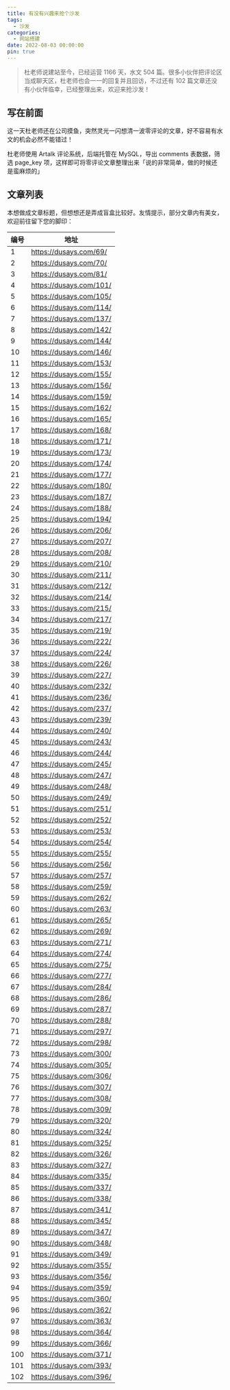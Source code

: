 ```yaml
---
title: 有没有兴趣来抢个沙发
tags:
  - 沙发
categories:
  - 网站搭建
date: 2022-08-03 00:00:00
pin: true
---
```


> 杜老师说建站至今，已经运营 1166 天，水文 504 篇。很多小伙伴把评论区当成聊天区，杜老师也会一一的回复并且回访，不过还有 102 篇文章还没有小伙伴临幸，已经整理出来，欢迎来抢沙发！

<!-- more -->

## 写在前面

这一天杜老师还在公司摸鱼，突然灵光一闪想清一波零评论的文章，好不容易有水文的机会必然不能错过！

杜老师使用 Artalk 评论系统，后端托管在 MySQL，导出 comments 表数据，筛选 page_key 项，这样即可将零评论文章整理出来「说的非常简单，做的时候还是蛮麻烦的」

## 文章列表

本想做成文章标题，但想想还是弄成盲盒比较好。友情提示，部分文章内有美女，欢迎前往留下您的脚印：

| 编号 | 地址 |
| - | - |
| 1   | https://dusays.com/69/  |
| 2   | https://dusays.com/70/  |
| 3   | https://dusays.com/81/  |
| 4   | https://dusays.com/101/ |
| 5   | https://dusays.com/105/ |
| 6   | https://dusays.com/114/ |
| 7   | https://dusays.com/137/ |
| 8   | https://dusays.com/142/ |
| 9   | https://dusays.com/144/ |
| 10  | https://dusays.com/146/ |
| 11  | https://dusays.com/153/ |
| 12  | https://dusays.com/155/ |
| 13  | https://dusays.com/156/ |
| 14  | https://dusays.com/159/ |
| 15  | https://dusays.com/162/ |
| 16  | https://dusays.com/165/ |
| 17  | https://dusays.com/168/ |
| 18  | https://dusays.com/171/ |
| 19  | https://dusays.com/173/ |
| 20  | https://dusays.com/174/ |
| 21  | https://dusays.com/177/ |
| 22  | https://dusays.com/180/ |
| 23  | https://dusays.com/187/ |
| 24  | https://dusays.com/188/ |
| 25  | https://dusays.com/194/ |
| 26  | https://dusays.com/206/ |
| 27  | https://dusays.com/207/ |
| 28  | https://dusays.com/208/ |
| 29  | https://dusays.com/210/ |
| 30  | https://dusays.com/211/ |
| 31  | https://dusays.com/212/ |
| 32  | https://dusays.com/214/ |
| 33  | https://dusays.com/215/ |
| 34  | https://dusays.com/217/ |
| 35  | https://dusays.com/219/ |
| 36  | https://dusays.com/222/ |
| 37  | https://dusays.com/224/ |
| 38  | https://dusays.com/226/ |
| 39  | https://dusays.com/227/ |
| 40  | https://dusays.com/232/ |
| 41  | https://dusays.com/236/ |
| 42  | https://dusays.com/237/ |
| 43  | https://dusays.com/239/ |
| 44  | https://dusays.com/240/ |
| 45  | https://dusays.com/243/ |
| 46  | https://dusays.com/244/ |
| 47  | https://dusays.com/245/ |
| 48  | https://dusays.com/247/ |
| 49  | https://dusays.com/248/ |
| 50  | https://dusays.com/249/ |
| 51  | https://dusays.com/251/ |
| 52  | https://dusays.com/252/ |
| 53  | https://dusays.com/253/ |
| 54  | https://dusays.com/254/ |
| 55  | https://dusays.com/255/ |
| 56  | https://dusays.com/256/ |
| 57  | https://dusays.com/257/ |
| 58  | https://dusays.com/259/ |
| 59  | https://dusays.com/262/ |
| 60  | https://dusays.com/263/ |
| 61  | https://dusays.com/265/ |
| 62  | https://dusays.com/269/ |
| 63  | https://dusays.com/271/ |
| 64  | https://dusays.com/274/ |
| 65  | https://dusays.com/275/ |
| 66  | https://dusays.com/277/ |
| 67  | https://dusays.com/284/ |
| 68  | https://dusays.com/286/ |
| 69  | https://dusays.com/287/ |
| 70  | https://dusays.com/288/ |
| 71  | https://dusays.com/297/ |
| 72  | https://dusays.com/298/ |
| 73  | https://dusays.com/300/ |
| 74  | https://dusays.com/305/ |
| 75  | https://dusays.com/306/ |
| 76  | https://dusays.com/307/ |
| 77  | https://dusays.com/308/ |
| 78  | https://dusays.com/309/ |
| 79  | https://dusays.com/320/ |
| 80  | https://dusays.com/324/ |
| 81  | https://dusays.com/325/ |
| 82  | https://dusays.com/326/ |
| 83  | https://dusays.com/327/ |
| 84  | https://dusays.com/335/ |
| 85  | https://dusays.com/337/ |
| 86  | https://dusays.com/338/ |
| 87  | https://dusays.com/341/ |
| 88  | https://dusays.com/345/ |
| 89  | https://dusays.com/347/ |
| 90  | https://dusays.com/348/ |
| 91  | https://dusays.com/349/ |
| 92  | https://dusays.com/355/ |
| 93  | https://dusays.com/356/ |
| 94  | https://dusays.com/359/ |
| 95  | https://dusays.com/360/ |
| 96  | https://dusays.com/362/ |
| 97  | https://dusays.com/363/ |
| 98  | https://dusays.com/364/ |
| 99  | https://dusays.com/366/ |
| 100 | https://dusays.com/371/ |
| 101 | https://dusays.com/393/ |
| 102 | https://dusays.com/396/ |